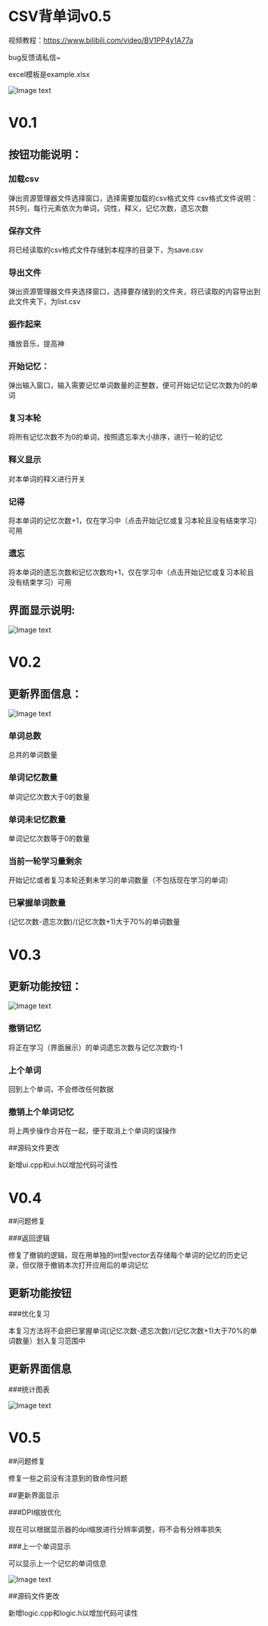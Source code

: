 # CSV背单词v0.5

视频教程：https://www.bilibili.com/video/BV1PP4y1A77a

bug反馈请私信~

excel模板是example.xlsx

![Image text](https://raw.githubusercontent.com/Routhleck/CSVrecite/v0.3/img-folder/image-20220223164934999.png)

# V0.1

## 按钮功能说明：

### 加载csv

弹出资源管理器文件选择窗口，选择需要加载的csv格式文件
csv格式文件说明：共5列，每行元素依次为单词，词性，释义，记忆次数，遗忘次数

### 保存文件

将已经读取的csv格式文件存储到本程序的目录下，为save.csv

### 导出文件

弹出资源管理器文件夹选择窗口，选择要存储到的文件夹，将已读取的内容导出到此文件夹下，为list.csv

### 振作起来

播放音乐，提高神

### 开始记忆：

弹出输入窗口，输入需要记忆单词数量的正整数，便可开始记忆记忆次数为0的单词

### 复习本轮

将所有记忆次数不为0的单词，按照遗忘率大小排序，进行一轮的记忆

### 释义显示

对本单词的释义进行开关

### 记得

将本单词的记忆次数+1，仅在学习中（点击开始记忆或复习本轮且没有结束学习）可用

### 遗忘

将本单词的遗忘次数和记忆次数均+1，仅在学习中（点击开始记忆或复习本轮且没有结束学习）可用

## 界面显示说明:

![Image text](https://raw.githubusercontent.com/Routhleck/CSVrecite/v0.3/img-folder/image-20220223165152022.png)

# V0.2

## 更新界面信息：

![Image text](https://raw.githubusercontent.com/Routhleck/CSVrecite/v0.3/img-folder/image-20220223165629927.png)

### 单词总数 

总共的单词数量

### 单词记忆数量 

单词记忆次数大于0的数量

### 单词未记忆数量 

单词记忆次数等于0的数量

### 当前一轮学习量剩余 

开始记忆或者复习本轮还剩未学习的单词数量（不包括现在学习的单词）

### 已掌握单词数量

(记忆次数-遗忘次数)/(记忆次数+1)大于70%的单词数量 

# V0.3

## 更新功能按钮：

![Image text](https://raw.githubusercontent.com/Routhleck/CSVrecite/v0.3/img-folder/image-20220223165834447.png)

### 撤销记忆

将正在学习（界面展示）的单词遗忘次数与记忆次数均-1

### 上个单词

回到上个单词，不会修改任何数据

### 撤销上个单词记忆

将上两步操作合并在一起，便于取消上个单词的误操作

##源码文件更改

新增ui.cpp和ui.h以增加代码可读性

# V0.4

##问题修复

###返回逻辑

修复了撤销的逻辑，现在用单独的int型vector去存储每个单词的记忆的历史记录，但仅限于撤销本次打开应用后的单词记忆

## 更新功能按钮

###优化复习

本复习方法将不会把已掌握单词(记忆次数-遗忘次数)/(记忆次数+1)大于70%的单词数量）划入复习范围中

## 更新界面信息

###统计图表

![Image text](https://raw.githubusercontent.com/Routhleck/CSVrecite/v0.4/img-folder/1645626102(1).jpg)

# V0.5

##问题修复

修复一些之前没有注意到的致命性问题

##更新界面显示

###DPI缩放优化

现在可以根据显示器的dpi缩放进行分辨率调整，将不会有分辨率损失

###上一个单词显示

可以显示上一个记忆的单词信息

![Image text](https://raw.githubusercontent.com/Routhleck/CSVrecite/v0.5/img-folder/v0.5.png)

##源码文件更改

新增logic.cpp和logic.h以增加代码可读性
